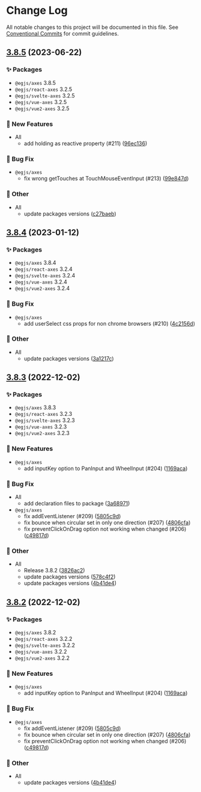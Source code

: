# Change Log

All notable changes to this project will be documented in this file.
See [Conventional Commits](https://conventionalcommits.org) for commit guidelines.

## [3.8.5](https://github.com/naver/egjs-axes/compare/3.8.4...3.8.5) (2023-06-22)
### :sparkles: Packages
* `@egjs/axes` 3.8.5
* `@egjs/react-axes` 3.2.5
* `@egjs/svelte-axes` 3.2.5
* `@egjs/vue-axes` 3.2.5
* `@egjs/vue2-axes` 3.2.5


### :rocket: New Features

* All
    * add holding as reactive property (#211) ([96ec136](https://github.com/naver/egjs-axes/commit/96ec1366a6c1d7f5b1a3c576436edb2223307d69))


### :bug: Bug Fix

* `@egjs/axes`
    * fix wrong getTouches at TouchMouseEventInput (#213) ([99e847d](https://github.com/naver/egjs-axes/commit/99e847ddcee43e94b75cdebc91a3381547022b12))


### :mega: Other

* All
    * update packages versions ([c27baeb](https://github.com/naver/egjs-axes/commit/c27baeb7d692776e54a6a9d9b0fac334bdda7792))



## [3.8.4](https://github.com/naver/egjs-axes/compare/3.8.3...3.8.4) (2023-01-12)
### :sparkles: Packages
* `@egjs/axes` 3.8.4
* `@egjs/react-axes` 3.2.4
* `@egjs/svelte-axes` 3.2.4
* `@egjs/vue-axes` 3.2.4
* `@egjs/vue2-axes` 3.2.4


### :bug: Bug Fix

* `@egjs/axes`
    * add userSelect css props for non chrome browsers (#210) ([4c2156d](https://github.com/naver/egjs-axes/commit/4c2156d18e5b15a62d3e626868d2c71638e4f717))


### :mega: Other

* All
    * update packages versions ([3a1217c](https://github.com/naver/egjs-axes/commit/3a1217c5fa49b382e1da3d9cca3542a0c1d7e28c))



## [3.8.3](https://github.com/naver/egjs-axes/compare/3.8.1...3.8.3) (2022-12-02)
### :sparkles: Packages
* `@egjs/axes` 3.8.3
* `@egjs/react-axes` 3.2.3
* `@egjs/svelte-axes` 3.2.3
* `@egjs/vue-axes` 3.2.3
* `@egjs/vue2-axes` 3.2.3


### :rocket: New Features

* `@egjs/axes`
    * add inputKey option to PanInput and WheelInput (#204) ([1169aca](https://github.com/naver/egjs-axes/commit/1169acac0259f083525da5969a8fad8db9cf04ae))


### :bug: Bug Fix

* All
    * add declaration files to package ([3a68971](https://github.com/naver/egjs-axes/commit/3a6897103594eade43d00f242fc0909bd0148a27))
* `@egjs/axes`
    * fix addEventListener (#209) ([5805c9d](https://github.com/naver/egjs-axes/commit/5805c9da599b2b8b9a6a5c243ea8eaf5743832cd))
    * fix bounce when circular set in only one direction (#207) ([4806cfa](https://github.com/naver/egjs-axes/commit/4806cfa674b2291e5d60e611287ffd58813e23d0))
    * fix preventClickOnDrag option not working when changed (#206) ([c49817d](https://github.com/naver/egjs-axes/commit/c49817d90d9a2677c13f49a901614896a281ca15))


### :mega: Other

* All
    * Release 3.8.2 ([3826ac2](https://github.com/naver/egjs-axes/commit/3826ac2e287a6edf4b4a1d136782114eb2a78bfd))
    * update packages versions ([578c4f2](https://github.com/naver/egjs-axes/commit/578c4f205ba40c2c84883d5144fddb9b1c2dff99))
    * update packages versions ([4b41de4](https://github.com/naver/egjs-axes/commit/4b41de44af6d5b7a6d7b856ad47864c43222da11))



## [3.8.2](https://github.com/naver/egjs-axes/compare/3.8.1...3.8.2) (2022-12-02)
### :sparkles: Packages
* `@egjs/axes` 3.8.2
* `@egjs/react-axes` 3.2.2
* `@egjs/svelte-axes` 3.2.2
* `@egjs/vue-axes` 3.2.2
* `@egjs/vue2-axes` 3.2.2


### :rocket: New Features

* `@egjs/axes`
    * add inputKey option to PanInput and WheelInput (#204) ([1169aca](https://github.com/naver/egjs-axes/commit/1169acac0259f083525da5969a8fad8db9cf04ae))


### :bug: Bug Fix

* `@egjs/axes`
    * fix addEventListener (#209) ([5805c9d](https://github.com/naver/egjs-axes/commit/5805c9da599b2b8b9a6a5c243ea8eaf5743832cd))
    * fix bounce when circular set in only one direction (#207) ([4806cfa](https://github.com/naver/egjs-axes/commit/4806cfa674b2291e5d60e611287ffd58813e23d0))
    * fix preventClickOnDrag option not working when changed (#206) ([c49817d](https://github.com/naver/egjs-axes/commit/c49817d90d9a2677c13f49a901614896a281ca15))


### :mega: Other

* All
    * update packages versions ([4b41de4](https://github.com/naver/egjs-axes/commit/4b41de44af6d5b7a6d7b856ad47864c43222da11))
